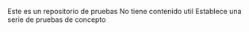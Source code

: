 Este es un repositorio de pruebas
No tiene contenido util
Establece una serie de pruebas de concepto
